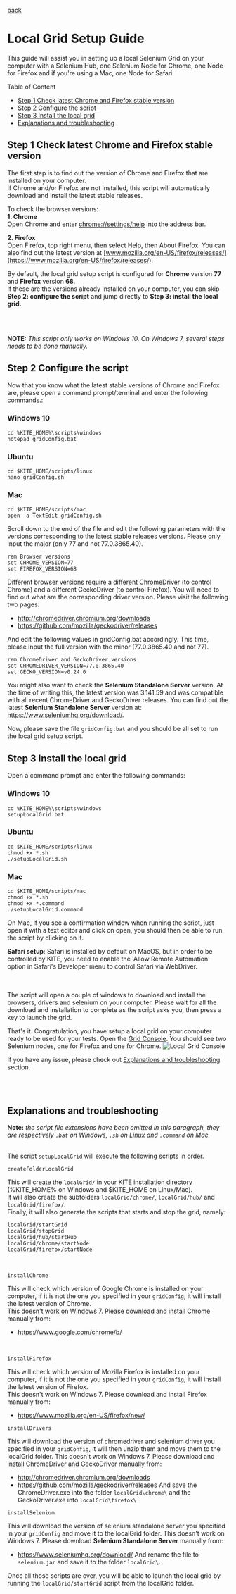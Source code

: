 [back](../README.md)

# Local Grid Setup Guide

This guide will assist you in setting up a local Selenium Grid on your computer with a Selenium Hub, one Selenium Node for
Chrome, one Node for Firefox and if you're using a Mac, one Node for Safari.

Table of Content  
- [Step 1 Check latest Chrome and Firefox stable version](#Step-1-Check-latest-Chrome-and-Firefox-stable-version)  
- [Step 2 Configure the script](#Step-2-Configure-the-script)  
- [Step 3 Install the local grid](#Step-3-Install-the-local-grid)  
- [Explanations and troubleshooting](#Explanations-and-troubleshooting)


## Step 1 Check latest Chrome and Firefox stable version

The first step is to find out the version of Chrome and Firefox that are installed on your computer.  
If Chrome and/or Firefox are not installed, this script will automatically download and install the latest stable releases. 

To check the browser versions:  
__1. Chrome__  
Open Chrome and enter <a href="chrome://settings/help" target="_blank">chrome://settings/help</a> into the address bar.
   
__2. Firefox__  
Open Firefox, top right menu, then select Help, then About Firefox. You can also find out the latest version
 at [www.mozilla.org/en-US/firefox/releases/](https://www.mozilla.org/en-US/firefox/releases/).


By default, the local grid setup script is configured for __Chrome__ version __77__ and __Firefox__ version __68__.  
If these are the versions already installed on your computer, you can skip __Step 2: configure the script__ and
 jump directly to __Step 3: install the local grid.__ 

&nbsp;    
&nbsp;  



__NOTE:__ _This script only works on Windows 10. On Windows 7, several steps needs to be done manually._ 

## Step 2 Configure the script

Now that you know what the latest stable versions of Chrome and Firefox are, please open a command prompt/terminal and enter the following commands.:
### Windows 10
```
cd %KITE_HOME%\scripts\windows
notepad gridConfig.bat
```  
### Ubuntu
```
cd $KITE_HOME/scripts/linux
nano gridConfig.sh
```  
### Mac
```
cd $KITE_HOME/scripts/mac
open -a TextEdit gridConfig.sh
```  


Scroll down to the end of the file and edit the following parameters with the versions corresponding to the latest stable releases versions.
 Please only input the major (only 77 and not 77.0.3865.40).
```
rem Browser versions
set CHROME_VERSION=77
set FIREFOX_VERSION=68
```

Different browser versions require a different ChromeDriver (to control Chrome) and a different GeckoDriver (to control Firefox).
You will need to find out what are the corresponding driver version. Please visit the following two pages:
* http://chromedriver.chromium.org/downloads
* https://github.com/mozilla/geckodriver/releases
 
 And edit the following values in gridConfig.bat accordingly. This time, please input the full version with the minor (77.0.3865.40 and not 77).
```
rem ChromeDriver and GeckoDriver versions
set CHROMEDRIVER_VERSION=77.0.3865.40
set GECKO_VERSION=v0.24.0
```

You might also want to check the __Selenium Standalone Server__ version. At the time of writing this, the latest version was 3.141.59 and was compatible with
all recent ChromeDriver and GeckoDriver releases. You can find out the latest __Selenium Standalone Server__ version at: https://www.seleniumhq.org/download/. 

Now, please save the file `gridConfig.bat` and you should be all set to run the local grid setup script.


## Step 3 Install the local grid

Open a command prompt and enter the following commands:

### Windows 10
```
cd %KITE_HOME%\scripts\windows
setupLocalGrid.bat
```  

### Ubuntu
```
cd $KITE_HOME/scripts/linux
chmod +x *.sh
./setupLocalGrid.sh
```  

### Mac
```
cd $KITE_HOME/scripts/mac
chmod +x *.sh
chmod +x *.command
./setupLocalGrid.command
```  
On Mac, if you see a confirmation window when running the script, just open it with a text editor and click on open, 
you should then be able to run the script by clicking on it.  

__Safari setup__: Safari is installed by default on MacOS, but in order to be controlled by KITE, you need to
 enable the 'Allow Remote Automation' option in Safari's Developer menu to control Safari via WebDriver.



&nbsp;    
&nbsp;  
The script will open a couple of windows to download and install the browsers, drivers and selenium on your computer.
Please wait for all the download and installation to complete as the script asks you, then press a key to launch the grid.  

That's it. Congratulation, you have setup a local grid on your computer ready to be used for your tests.
Open the [Grid Console](http://localhost:4444/grid/console). You should see two Selenium nodes, one for Firefox and one for Chrome.
![Local Grid Console](selenium_grid.png)  

If you have any issue, please check out [Explanations and troubleshooting](#Explanations-and-troubleshooting) section.


&nbsp;    
&nbsp;      
    

## Explanations and troubleshooting

__Note:__ _the script file extensions have been omitted in this paragraph, they are respectively `.bat` on Windows, `.sh` on Linux and `.command` on Mac._
  
&nbsp;    
The script `setupLocalGrid` will execute the following scripts in order.  

```
createFolderLocalGrid
```
This will create the `localGrid/` in your KITE installation directory (%KITE_HOME% on Windows and $KITE_HOME on Linux/Mac).  
It will also create the subfolders `localGrid/chrome/`, `localGrid/hub/` and `localGrid/firefox/`.  
Finally, it will also generate the scripts that starts and stop the grid, namely:
```
localGrid/startGrid
localGrid/stopGrid
localGrid/hub/startHub
localGrid/chrome/startNode
localGrid/firefox/startNode
```  
&nbsp;    
```
installChrome
```
This will check which version of Google Chrome is installed on your computer, if it is not the one you specified in your `gridConfig`, it will install the latest version of Chrome.  
This doesn't work on Windows 7. Please download and install Chrome manually from:
* https://www.google.com/chrome/b/

&nbsp;    
```
installFirefox
```
This will check which version of Mozilla Firefox is installed on your computer, if it is not the one you specified in your `gridConfig`, it will install the latest version of Firefox.  
This doesn't work on Windows 7. Please download and install Firefox manually from:
* https://www.mozilla.org/en-US/firefox/new/
&nbsp;    
```
installDrivers
```
This will download the version of chromedriver and selenium driver you specified in your `gridConfig`, it will then unzip them and move them to the localGrid folder.
This doesn't work on Windows 7. Please download and install ChromeDriver and GeckoDriver manually from:
* http://chromedriver.chromium.org/downloads
* https://github.com/mozilla/geckodriver/releases
And save the ChromeDriver.exe into the folder `localGrid\chrome\` and the GeckoDriver.exe into `localGrid\firefox\`
&nbsp;    
```
installSelenium
```
This will download the version of selenium standalone server you specified in your `gridConfig` and move it to the localGrid folder.
This doesn't work on Windows 7. Please download __Selenium Standalone Server__ manually from:
* https://www.seleniumhq.org/download/
And rename the file to `selenium.jar` and save it to the folder `localGrid\`.


Once all those scripts are over, you will be able to launch the local grid by running the `localGrid/startGrid` script from the localGrid folder.



